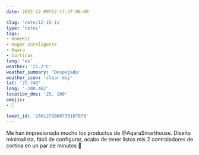 ```yaml
---
date: 2022-12-09T12:17:47-06:00

slug: 'note/12-15-11'
type: 'notes'
tags:
- HomeKit
- Hogar inteligente
- Aqara
- Cortinas
lang: 'es'
weather: '21.2°C'
weather_summary: 'Despejado'
weather_icon: 'clear-day'
lat: '25.748'
long: '-100.462'
location_dms: '25, 100'
emojis:
- 🤩

tweet_id: '1601279860735107073'
---
```

Me han impresionado mucho los productos de @AqaraSmarthouse. Diseño minimalista, fácil de configurar, acabo de tener listos mis 2 controladores de cortina en un par de minutos 🤩